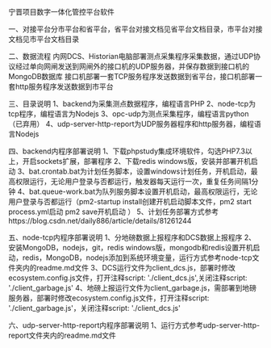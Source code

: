 宁晋项目数字一体化管控平台软件

一、对接平台分市平台和省平台，省平台对接文档见省平台文档目录，市平台对接文档见市平台文档目录

二、数据流程
内网DCS、Historian电脑部署测点采集程序采集数据，通过UDP协议经过单向网闸发送到网闸外的接口机的UDP服务器，并保存数据到接口机的MongoDB数据库
接口机部署一套TCP服务程序发送数据到省平台，接口机部署一套http服务程序发送数据到市平台

三、目录说明
1、backend为采集测点数据程序，编程语言PHP
2、node-tcp为tcp程序，编程语言为Nodejs
3、opc-udp为测点采集程序，编程语言python（已弃用）
4、udp-server-http-report为UDP服务器程序和http服务器，编程语言Nodejs

四、backend内程序部署说明
1、下载phpstudy集成环境软件，勾选PHP7.3以上，开启sockets扩展，部署程序
2、下载redis windows版，安装并部署开机启动
3、bat.crontab.bat为计划任务脚本，设置windows计划任务，开机启动，最高权限运行，无论用户登录与否都运行，触发器每天运行一次，重复任务间隔1分钟
4、bat.queue-work.bat为队列服务脚本设置开机启动，最高权限运行，无论用户登录与否都运行（pm2-startup install创建开机启动脚本文件，pm2 start process.yml启动 pm2 save开机启动 ）
5、计划任务部署方式参考https://blog.csdn.net/daily886/article/details/81261244

五、node-tcp内程序部署说明
1、分地磅数据上报程序和DCS数据上报程序
2、安装MongoDB，nodejs，git，redis windows版，mongodb和redis设置开机启动，redis，MongoDB，nodejs添加到系统环境变量，运行方式参考node-tcp文件夹内的readme.md文件
3、DCS运行文件为client_dcs.js，部署时修改ecosystem.config.js文件，打开注释script: './client_dcs.js',关闭注释script: './client_garbage.js'
4、地磅上报运行文件为client_garbage.js，需部署到地磅服务器，部署时修改ecosystem.config.js文件，打开注释script: './client_garbage.js'，关闭注释script: './client_dcs.js'

六、udp-server-http-report内程序部署说明
1、运行方式参考udp-server-http-report文件夹内的readme.md文件
